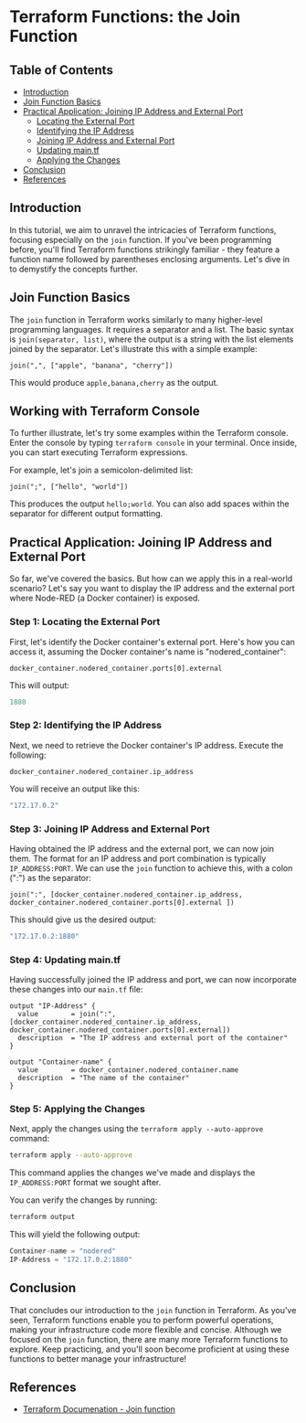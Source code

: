 # Terraform Functions: the Join Function

## Table of Contents

- [Introduction](#introduction)
- [Join Function Basics](#join-function-basics)
- [Practical Application: Joining IP Address and External Port](#practical-application-joining-ip-address-and-external-port)
    - [Locating the External Port](#step-1-locating-the-external-port)
    - [Identifying the IP Address](#step-2-identifying-the-ip-address)
    - [Joining IP Address and External Port](#step-3-joining-ip-address-and-external-port)
    - [Updating main.tf](#step-4-updating-maintf)
    - [Applying the Changes](#step-5-applying-the-changes)
- [Conclusion](#conclusion)
- [References](#references)

## Introduction

In this tutorial, we aim to unravel the intricacies of Terraform functions, focusing especially on the `join` function. If you've been programming before, you'll find Terraform functions strikingly familiar - they feature a function name followed by parentheses enclosing arguments. Let's dive in to demystify the concepts further.

## Join Function Basics

The `join` function in Terraform works similarly to many higher-level programming languages. It requires a separator and a list. The basic syntax is `join(separator, list)`, where the output is a string with the list elements joined by the separator. Let's illustrate this with a simple example:

```hcl
join(",", ["apple", "banana", "cherry"])
```

This would produce `apple,banana,cherry` as the output.

## Working with Terraform Console

To further illustrate, let's try some examples within the Terraform console. Enter the console by typing `terraform console` in your terminal. Once inside, you can start executing Terraform expressions.

For example, let's join a semicolon-delimited list:

```hcl
join(";", ["hello", "world"])
```

This produces the output `hello;world`. You can also add spaces within the separator for different output formatting.

## Practical Application: Joining IP Address and External Port

So far, we've covered the basics. But how can we apply this in a real-world scenario? Let's say you want to display the IP address and the external port where Node-RED (a Docker container) is exposed.

### Step 1: Locating the External Port

First, let's identify the Docker container's external port. Here's how you can access it, assuming the Docker container's name is "nodered_container":

```hcl
docker_container.nodered_container.ports[0].external
```
This will output:

```js
1880
```

### Step 2: Identifying the IP Address

Next, we need to retrieve the Docker container's IP address. Execute the following:

```hcl
docker_container.nodered_container.ip_address
```
You will receive an output like this:

```js
"172.17.0.2"
```

### Step 3: Joining IP Address and External Port

Having obtained the IP address and the external port, we can now join them. The format for an IP address and port combination is typically `IP_ADDRESS:PORT`. We can use the `join` function to achieve this, with a colon (":") as the separator:

```hcl
join(":", [docker_container.nodered_container.ip_address, docker_container.nodered_container.ports[0].external ])
```

This should give us the desired output:

```js
"172.17.0.2:1880"
```

### Step 4: Updating main.tf

Having successfully joined the IP address and port, we can now incorporate these changes into our `main.tf` file:

```hcl
output "IP-Address" {
  value        = join(":", [docker_container.nodered_container.ip_address, docker_container.nodered_container.ports[0].external])
  description  = "The IP address and external port of the container"
}

output "Container-name" {
  value        = docker_container.nodered_container.name
  description  = "The name of the container"
}
```

### Step 5: Applying the Changes

Next, apply the changes using the `terraform apply --auto-approve` command:

```bash
terraform apply --auto-approve
```

This command applies the changes we've made and displays the `IP_ADDRESS:PORT` format we sought after.

You can verify the changes by running:

```bash
terraform output
```

This will yield the following output:

```js
Container-name = "nodered"
IP-Address = "172.17.0.2:1880"
```

## Conclusion

That concludes our introduction to the `join` function in Terraform. As you've seen, Terraform functions enable you to perform powerful operations, making your infrastructure code more flexible and concise. Although we focused on the `join` function, there are many more Terraform functions to explore. Keep practicing, and you'll soon become proficient at using these functions to better manage your infrastructure!

## References

- [Terraform Documenation - Join function](https://developer.hashicorp.com/terraform/language/functions/join)
